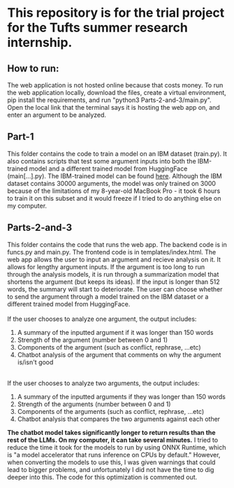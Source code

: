 <h1>This repository is for the trial project for the Tufts summer research internship.</h1>

<h2>How to run:</h2> The web application is not hosted online because that costs money. To run the web application locally, download the files, create a virtual environment, pip install the requirements, and run "python3 Parts-2-and-3/main.py". Open the local link that the terminal says it is hosting the web app on, and enter an argument to be analyzed.

<h2>Part-1</h2> This folder contains the code to train a model on an IBM dataset (train.py). It also contains scripts that test some argument inputs into both the IBM-trained model and a different trained model from HuggingFace (main[...].py). The IBM-trained model can be found <a href="https://huggingface.co/aurielwish/trial-project">here</a>. Although the IBM dataset contains 30000 arguments, the model was only trained on 3000 because of the limitations of my 8-year-old MacBook Pro - it took 6 hours to train it on this subset and it would freeze if I tried to do anything else on my computer.

<h2>Parts-2-and-3</h2> This folder contains the code that runs the web app. The backend code is in funcs.py and main.py. The frontend code is in templates/index.html. The web app allows the user to input an argument and recieve analysis on it. It allows for lengthy argument inputs. If the argument is too long to run through the analysis models, it is run through a summarization model that shortens the argument (but keeps its ideas). If the input is longer than 512 words, the summary will start to deteriorate. The user can choose whether to send the argument through a model trained on the IBM dataset or a different trained model from HuggingFace.
<br><br>
If the user chooses to analyze one argument, the output includes:
<ol>
    <li>A summary of the inputted argument if it was longer than 150 words</li>
    <li>Strength of the argument (number between 0 and 1)</li>
    <li>Components of the argument (such as conflict, rephrase, ...etc)</li>
    <li>Chatbot analysis of the argument that comments on why the argument is/isn't good</li>
</ol>
<br>
If the user chooses to analyze two arguments, the output includes:
<ol>
    <li>A summary of the inputted arguments if they was longer than 150 words</li>
    <li>Strength of the arguments (number between 0 and 1)</li>
    <li>Components of the arguments (such as conflict, rephrase, ...etc)</li>
    <li>Chatbot analysis that compares the two arguments against each other</li>
</ol>
<strong>The chatbot model takes significantly longer to return results than the rest of the LLMs. On my computer, it can take several minutes.</strong> I tried to reduce the time it took for the models to run by using ONNX Runtime, which is "a model accelerator that runs inference on CPUs by default." However, when converting the models to use this, I was given warnings that could lead to bigger problems, and unfortunately I did not have the time to dig deeper into this. The code for this optimization is commented out.